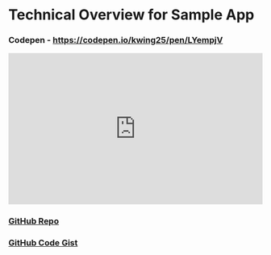 # Technical Overview for Sample App

### Codepen - https://codepen.io/kwing25/pen/LYempjV
<iframe height="300" style="width: 100%;" scrolling="no" title="Password Generator" src="https://codepen.io/kwing25/embed/LYempjV?default-tab=result" frameborder="no" loading="lazy" allowtransparency="true" allowfullscreen="true">
  See the Pen <a href="https://codepen.io/kwing25/pen/LYempjV">
  Password Generator</a> by Kendra Wing (<a href="https://codepen.io/kwing25">@kwing25</a>)
  on <a href="https://codepen.io">CodePen</a>.
</iframe>

### [GitHub Repo](https://github.com/kwing25/Simple-API-JS-App/)

### [GitHub Code Gist](https://gist.github.com/kwing25/c2b7d8e98089f102f54db178cd8ce203)